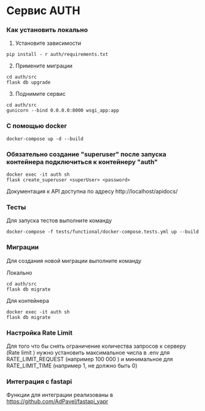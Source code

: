 # Сервис AUTH
### Как установить локально
1. Установите зависимости
```
pip install - r auth/requirements.txt
```
2. Примените миграции
```
cd auth/src
flask db upgrade
```
3. Поднимите сервис
```
cd auth/src
gunicorn --bind 0.0.0.0:8000 wsgi_app:app 
```
### С помощью docker
```
docker-compose up -d --build
```
### Обязательно создание "superuser" после запуска контейнера подключиться к контейнеру "auth"
```
docker exec -it auth sh
flask create_superuser <superUser> <password>
```
Документация к API доступна по адресу http://localhost/apidocs/
### Тесты
Для запуска тестов выполните команду
```
docker-compose -f tests/functional/docker-compose.tests.yml up --build
```
### Миграции
Для создания новой миграции выполните команду

 Локально
```
cd auth/src
flask db migrate
```
 Для контейнера
```
docker exec -it auth sh
flask db migrate
```

### Настройка Rate Limit
 Для того что бы снять ограничение количества запросов к серверу (Rate limit
 ) нужно установить максимальное числа в .env для RATE_LIMIT_REQUEST (например 100 000
 ) и минимальное для RATE_LIMIT_TIME (например 1, не должно быть 0)  

### Интеграция с fastapi
Функции для интеграции реализованы в https://github.com/AdPavel/fastapi_yapr

